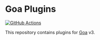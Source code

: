 # Goa Plugins

[![GitHub Actions](https://github.com/tchssk/goaplugins/workflows/Go/badge.svg)](https://github.com/tchssk/goaplugins/actions)

This repository contains plugins for [Goa](https://github.com/goadesign/goa) v3.
